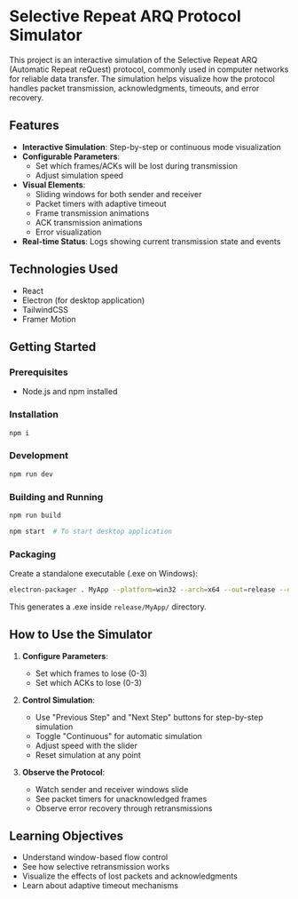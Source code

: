 # Selective Repeat ARQ Protocol Simulator

This project is an interactive simulation of the Selective Repeat ARQ (Automatic Repeat reQuest) protocol, commonly used in computer networks for reliable data transfer. The simulation helps visualize how the protocol handles packet transmission, acknowledgments, timeouts, and error recovery.

## Features

- **Interactive Simulation**: Step-by-step or continuous mode visualization
- **Configurable Parameters**:
  - Set which frames/ACKs will be lost during transmission
  - Adjust simulation speed
- **Visual Elements**:
  - Sliding windows for both sender and receiver
  - Packet timers with adaptive timeout
  - Frame transmission animations
  - ACK transmission animations
  - Error visualization
- **Real-time Status**: Logs showing current transmission state and events

## Technologies Used

- React
- Electron (for desktop application)
- TailwindCSS
- Framer Motion

## Getting Started

### Prerequisites

- Node.js and npm installed

### Installation

```bash
npm i
```

### Development

```bash
npm run dev
```

### Building and Running

```bash
npm run build

npm start  # To start desktop application
```

### Packaging

Create a standalone executable (.exe on Windows):

```bash
electron-packager . MyApp --platform=win32 --arch=x64 --out=release --overwrite --no-package-lock
```

This generates a .exe inside `release/MyApp/` directory.

## How to Use the Simulator

1. **Configure Parameters**:

   - Set which frames to lose (0-3)
   - Set which ACKs to lose (0-3)

2. **Control Simulation**:

   - Use "Previous Step" and "Next Step" buttons for step-by-step simulation
   - Toggle "Continuous" for automatic simulation
   - Adjust speed with the slider
   - Reset simulation at any point

3. **Observe the Protocol**:
   - Watch sender and receiver windows slide
   - See packet timers for unacknowledged frames
   - Observe error recovery through retransmissions

## Learning Objectives

- Understand window-based flow control
- See how selective retransmission works
- Visualize the effects of lost packets and acknowledgments
- Learn about adaptive timeout mechanisms
